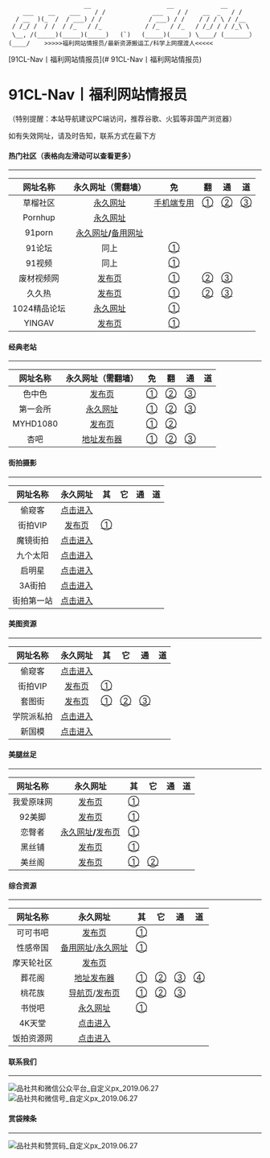 		                 __                     __             __
	    ___    __    ___    / /             ___    / /    __  _   / /
	  / __  )(_  /  / ___) / /             / ___) / /    / / / \ / /__
	 / /_/ /  / /  / /_   / /_            / /_   / /_   / /_/ / / /_\ \
	 \__, /(_____)(_____)(_____)   (`)   (_____)(_____) \____/ (_______）
	(____/    >>>>>福利网站情报员/最新资源搬运工/科学上网摆渡人<<<<<

[91CL-Nav丨福利网站情报员](# 91CL-Nav丨福利网站情报员)
# 91CL-Nav丨福利网站情报员

（特别提醒：本站导航建议PC端访问，推荐谷歌、火狐等非国产浏览器）

如有失效网址，请及时告知，联系方式在最下方



#### 热门社区（表格向左滑动可以查看更多）

------

|   网址名称   |                      永久网址（需翻墙）                      |                      免                      |                          翻                           |                         通                          |                          道                           |
| :----------: | :----------------------------------------------------------: | :------------------------------------------: | :---------------------------------------------------: | :-------------------------------------------------: | :---------------------------------------------------: |
|   草榴社区   | [永久网址](https://www.t66y.com/index.php?u=521741&ext=94229) |        [手机端专用](http://cl.bbbck.xyz)        | [①](https://cl.nancd.xyz/index.php?u=521741&ext=94229) | [②](https://cl.sd238.xyz/index.php?u=521741&ext=94229) | [③](https://cl.bbbck.xyz/index.php?u=521741&ext=94229) |
|   Pornhup    |             [永久网址](https://www.pornhub.com/)             |                                              |                                                       |                                                     |                                                       |
|    91porn    | [永久网址](91porn.com)**/**[备用网址](https://www.ebay.com/usr/91dizhi_1) |                                              |                                                       |                                                     |                                                       |
|    91论坛    |                             同上                             | [①](https://f.wonderfulday28.live/index.php) |                                                       |                                                     |                                                       |
|    91视频    |                             同上                             |  [①](https://726.workarea9.live/index.php)   |                                                       |                                                     |                                                       |
|  废材视频网  |          [发布页](https://www.ebay.com/usr/fcpor0)           |           [①](https://fcww16.com)            |                [②](https://fcww17.com)                |               [③](https://fcww14.com)               |                                                       |
|    久久热    |          [发布页](https://www.ebay.com/usr/yi-4298)          |           [①](https://99a30.com/)            |               [②](https://xin99r4.com/)               |                   [③](99a29.com)                    |                                                       |
| 1024精品论坛 |               [永久网址](https://1024li.com/)                |           [①](http://1024si.com/)            |                                                       |                                                     |                                                       |
|    YINGAV    |         [发布页](https://www.ebay.com/usr/cwbf3674)          |           [①](https://yingav1.com)           |                                                       |                                                     |                                                       |

#### 经典老站

------

| 网址名称 |                    永久网址（需翻墙）                     |                免                |               翻                |               通               |  道  |
| :------: | :-------------------------------------------------------: | :------------------------------: | :-----------------------------: | :----------------------------: | :--: |
|  色中色  | [发布页](http://k.1k2k3k.com/bbs/thread-7519105-1-1.html) |  [①](http://k.1k2k3k.com/bbs/)   | [②](http://174.127.195.66/bbs/) | [③](http://s.1s2s3s.com/bbs/)  |      |
| 第一会所 |              [永久网址](http://sis001.com/)               |  [①](http://38.103.161.11/bbs/)  | [②](http://38.103.161.16/bbs/)  | [③](http://38.103.161.17/bbs/) |      |
| MYHD1080 |              [发布页](https://www.myhd.tw/)               |     [①](http://www.1080.tw/)     |  [②](http://www.a1080hd.com/)   |                                |      |
|   杏吧   |   [地址发布器](https://www.nvshenna.space/address.rar)    | [①](https://www.nvshenna.space/) | [②](https://www.lldd18.space/)  | [③](https://www.dd18li.space/) |      |

#### 街拍摄影

------

|  网址名称  |                  永久网址                  |              其               |  它  |  通  |  道  |
| :--------: | :----------------------------------------: | :---------------------------: | :--: | :--: | :--: |
|   偷窥客   | [点击进入](http://64.62.209.163/forum.php) |                               |      |      |      |
|  街拍VIP   |     [发布页](http://www.jiepaizz.com/)     | [①](http://www.jiepaita.com/) |      |      |      |
|  魔镜街拍  |   [点击进入](http://www.520mojing.com/)    |                               |      |      |      |
|  九个太阳  |      [点击进入](http://www.9gty.net/)      |                               |      |      |      |
|   启明星   |     [点击进入](http://www.qmxyc.com/)      |                               |      |      |      |
|   3A街拍   |   [点击进入](https://www.3ajiepai.com/)    |                               |      |      |      |
| 街拍第一站 |      [点击进入](http://www.jp95.com/)      |                               |      |      |      |

#### 美图资源

------

|  网址名称  |                  永久网址                  |              其               |              它               |            通            |  道  |
| :--------: | :----------------------------------------: | :---------------------------: | :---------------------------: | :----------------------: | :--: |
|   偷窥客   | [点击进入](http://64.62.209.163/forum.php) |                               |                               |                          |      |
|  街拍VIP   |     [发布页](http://www.jiepaizz.com/)     | [①](http://www.jiepaita.com/) |                               |                          |      |
|   套图街   |      [发布页](http://taotufabu.com/)       |  [①](http://taotutaotu.com/)  | [②](http://www.taotujie.org/) | [③](http://taotujie.me/) |      |
| 学院派私拍 |   [点击进入](http://www.170jiepai.com/)    |                               |                               |                          |      |
|   新国模   |      [点击进入](http://www.guomo.co/)      |                               |                               |                          |      |

#### 美腿丝足

------

|  网址名称  |                           永久网址                           |                  其                  |             它             |  通  |  道  |
| :--------: | :----------------------------------------------------------: | :----------------------------------: | :------------------------: | :--: | :--: |
| 我爱原味网 |             [发布页](http://www.52yuanwei.top/)              |   [①](http://www.52yuanweiw.org/)    |                            |      |      |
|   92美脚   |              [发布页](http://www.222foot.com/)               | [①](http://www.94foot.com/forum.php) |                            |      |      |
|   恋臀者   | [永久网址](http://www.liantunzhe.com/)**/**[发布页](http://www.hkflash.com/diary/diary.asp?id=ltz) |      [①](http://www.ltz3.xyz/)       |                            |      |      |
|   黑丝铺   |               [发布页](http://www.hsp001.com/)               |          [①](heisipu93.top)          |                            |      |      |
|   美丝阁   |              [发布页](http://www.meisige.info/)              |     [①](http://www.16889.site/)      | [②](http://www.14769.xyz/) |      |      |

#### 综合资源

------

|  网址名称  |                         永久网址                          |                   其                    |           它            |           通            |           道            |
| :--------: | :-------------------------------------------------------: | :-------------------------------------: | :---------------------: | :---------------------: | :---------------------: |
|  可可书吧  | [发布页](https://github.com/mailes/kkdizhi/wiki/kkdizhi)  | [①](http://www.qiushiapp.com/forum.php) |                         |                         |                         |
|  性感帝国  |  [备用网址](http://mm8.tv/)/[永久网址](www.性感帝国.com)  |     [①](https://www.xinggan8.com/)      |                         |                         |                         |
| 摩天轮社区 |               [发布页](https://77mtl.com/)                |                                         |                         |                         |                         |
|   葬花阁   | [地址发布器](http://www.zhgcom.xyz/thread-67857-1-1.html) |       [①](http://www.zhgcom.xyz/)       | [②](http://zhg521.com/) | [③](http://zhg521.com/) | [④](http://zhg521.com/) |
|   桃花族   |     [导航页](http://taohuazu.cc/)/[发布页](ttthz.com)     |         [①](http://thz666.com/)         |  [②](http://yym7.com/)  | [③](http://yeyemo9.us/) |                         |
|   书悦吧   |           [永久网址](http://www.shuyueba.com/)            |      [①](http://www.shuyueba.cc/)       |                         |                         |                         |
|   4K天堂   |         [点击进入](http://www.4ktt.com/forum.php)         |                                         |                         |                         |                         |
| 饭拍资源网 |           [点击进入](http://www.fanpaixiu.cc/)            |                                         |                         |                         |                         |

#### 联系我们

------

![品社共和微信公众平台_自定义px_2019.06.27](https://www.privacypic.com/images/2019/06/27/_px_2019.067d17e8e9094fd426.jpg)![品社共和微信号_自定义px_2019.06.27](https://www.privacypic.com/images/2019/06/27/_px_2019.063232c5dc9a64393c.jpg)

#### 赏袋辣条

------

![品社共和赞赏码_自定义px_2019.06.27](https://www.privacypic.com/images/2019/06/27/_201906271634338e25f40d02831e14.md.jpg)
